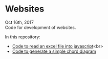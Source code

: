 # Websites
Oct 16th, 2017<br>
Code for development of websites.<br>

In this repository:<br>
  + [Code to read an excel file into javascript](https://github.com/Javierod/Websites/blob/master/ReadingExcelFiles(.xlsx)intoJavaScript.md)<br>
  + [Code to generate a simple chord diagram](https://github.com/Javierod/Websites/blob/master/Chord_Diagram.md)
